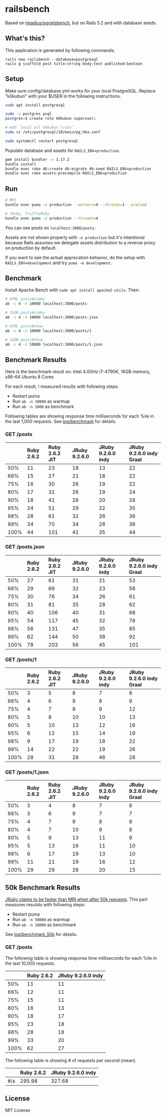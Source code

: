 # railsbench

Based on [headius/pgrailsbench](https://github.com/headius/pgrailsbench),
but on Rails 5.2 and with database seeds.

## What's this?

This application is generated by following commands:

```
rails new railsbench --database=postgresql
rails g scaffold post title:string body:text published:boolean
```

## Setup

Make sure config/database.yml works for your local PostgreSQL.
Replace "k0kubun" with your $USER in the following instructions.

```bash
sudo apt install postgresql

sudo -u postgres psql
postgres=$ create role k0kubun superuser;

# Add `local all k0kubun trust`
sudo vi /etc/postgresql/10/main/pg_hba.conf

sudo systemctl restart postgresql
```

Populate database and assets for `RAILS_ENV=production`.

```bash
gem install bundler -v 1.17.2
bundle install
bundle exec rake db:create db:migrate db:seed RAILS_ENV=production
bundle exec rake assets:precompile RAILS_ENV=production
```

## Run

```bash
# MRI
bundle exec puma -e production --workers=4 --threads=1 --preload

# JRuby, TruffleRuby
bundle exec puma -e production --threads=4
```

You can see posts on `localhost:3000/posts`.

Assets are not shown properly with `-e production` but it's intentional because
Rails assumes we delegate assets distribution to a reverse proxy on production by default.

If you want to see the actual apprecation behavior, do the setup with `RAILS_ENV=development`
and try `puma -e development`.

## Benchmark

Install Apache Bench with `sudo apt install apache2-utils`. Then:

```bash
# HTML posts#index
ab -c 4 -n 10000 localhost:3000/posts

# JSON posts#index
ab -c 4 -n 10000 localhost:3000/posts.json

# HTML posts#show
ab -c 4 -n 10000 localhost:3000/posts/1

# JSON posts#show
ab -c 4 -n 10000 localhost:3000/posts/1.json
```

## Benchmark Results

Here is the benchmark result on: Intel 4.0GHz i7-4790K, 16GB memory, x86-64 Ubuntu 8 Cores

For each result, I measured results with following steps:

* Restart puma
* Run `ab -n 10000` as warmup
* Run `ab -n 1000` as benchmark

Following tables are showing response time milliseconds for each %ile in the last 1,000 requests.
See [log/benchmark](./log/benchmark) for details.

### GET /posts

|      | Ruby 2.6.2 | Ruby 2.6.2 JIT | JRuby 9.2.6.0 | JRuby 9.2.6.0 indy | JRuby 9.2.6.0 indy Graal |
|:-----|:-----------|:---------------|:--------------|:-------------------|:--------------------|
| 50%  | 11 | 23 | 18 | 13 | 22 |
| 66%  | 15 | 27 | 21 | 18 | 22 |
| 75%  | 16 | 30 | 26 | 19 | 22 |
| 80%  | 17 | 31 | 26 | 19 | 24 |
| 90%  | 18 | 41 | 28 | 20 | 28 |
| 95%  | 24 | 51 | 29 | 22 | 35 |
| 98%  | 28 | 61 | 32 | 26 | 36 |
| 99%  | 34 | 70 | 34 | 28 | 38 |
|100%  | 44 |101 | 41 | 35 | 44 |

### GET /posts.json

|      | Ruby 2.6.2 | Ruby 2.6.2 JIT | JRuby 9.2.6.0 | JRuby 9.2.6.0 indy | JRuby 9.2.6.0 indy Graal |
|:-----|:-----------|:---------------|:--------------|:-------------------|:--------------------|
| 50%  | 27 | 61 | 31 | 21 | 53 |
| 66%  | 29 | 69 | 32 | 23 | 58 |
| 75%  | 30 | 76 | 34 | 26 | 61 |
| 80%  | 31 | 81 | 35 | 28 | 62 |
| 90%  | 40 |106 | 40 | 31 | 68 |
| 95%  | 54 |117 | 45 | 32 | 78 |
| 98%  | 56 |131 | 47 | 35 | 85 |
| 99%  | 62 |144 | 50 | 38 | 92 |
|100%  | 78 |203 | 56 | 45 |101 |

### GET /posts/1

|      | Ruby 2.6.2 | Ruby 2.6.2 JIT | JRuby 9.2.6.0 | JRuby 9.2.6.0 indy | JRuby 9.2.6.0 indy Graal |
|:-----|:-----------|:---------------|:--------------|:-------------------|:--------------------|
| 50%  | 3 |  5 |  8 |  7 | 8 |
| 66%  | 4 |  6 |  9 |  8 | 9 |
| 75%  | 4 |  7 |  9 |  9 |12 |
| 80%  | 5 |  8 | 10 | 10 |13 |
| 90%  | 5 | 10 | 13 | 12 |16 |
| 95%  | 6 | 12 | 15 | 14 |19 |
| 98%  | 9 | 17 | 19 | 18 |22 |
| 99%  |14 | 22 | 22 | 19 |26 |
|100%  |28 | 31 | 28 | 46 |28 |

### GET /posts/1.json

|      | Ruby 2.6.2 | Ruby 2.6.2 JIT | JRuby 9.2.6.0 | JRuby 9.2.6.0 indy | JRuby 9.2.6.0 indy Graal |
|:-----|:-----------|:---------------|:--------------|:-------------------|:--------------------|
| 50%  | 3 |  4 |  8 |  7 |  6 |
| 66%  | 3 |  6 |  9 |  7 |  7 |
| 75%  | 4 |  7 |  9 |  8 |  8 |
| 80%  | 4 |  7 | 10 |  9 |  8 |
| 90%  | 5 |  9 | 13 | 11 |  9 |
| 95%  | 5 | 13 | 16 | 11 | 10 |
| 98%  | 6 | 17 | 19 | 13 | 10 |
| 99%  |11 | 21 | 19 | 16 | 12 |
|100%  |29 | 29 | 28 | 20 | 15 |

## 50k Benchmark Results

[JRuby claims to be faster than MRI when after 50k requests](https://speakerdeck.com/headius/jruby-2018-real-world-performance?slide=49).
This part measures resulsts with following steps:

* Restart puma
* Run `ab -n 50000` as warmup
* Run `ab -n 10000` as benchmark

See [log/benchmark\_50k](./log/benchmark) for details.

### GET /posts

The following table is showing response time milliseconds for each %ile in the last 10,000 requests.

|      | Ruby 2.6.2 | JRuby 9.2.6.0 indy |
|:-----|:-----------|:-------------------|
| 50%  | 11 | 11 |
| 66%  | 12 | 11 |
| 75%  | 15 | 11 |
| 80%  | 16 | 13 |
| 90%  | 18 | 17 |
| 95%  | 23 | 18 |
| 98%  | 28 | 18 |
| 99%  | 33 | 20 |
|100%  | 62 | 27 |

The following table is showing # of requests per second (mean).

|      | Ruby 2.6.2 | JRuby 9.2.6.0 indy |
|:-----|:-----------|:-------------------|
| #/s  | 295.98 | 327.68 |

## License

MIT License
